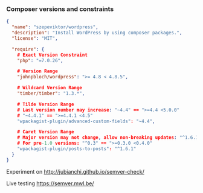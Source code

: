 ### Composer versions and constraints

```json
{
  "name": "szepeviktor/wordpress",
  "description": "Install WordPress by using composer packages.",
  "license": "MIT",

  "require": {
    # Exact Version Constraint
    "php": "=7.0.26",

    # Version Range
    "johnpbloch/wordpress": ">= 4.8 < 4.8.5",

    # Wildcard Version Range
    "timber/timber": "1.3.*",

    # Tilde Version Range
    # Last version number may increase: "~4.4" == ">=4.4 <5.0.0"
    # "~4.4.1" == ">=4.4.1 <4.5"
    "wpackagist-plugin/advanced-custom-fields": "~4.4",

    # Caret Version Range
    # Major version may not change, allow non-breaking updates: "^1.6.1" == ">=1.6.1 <2.0.0"
    # For pre-1.0 versions: "^0.3" == ">=0.3.0 <0.4.0"
    "wpackagist-plugin/posts-to-posts": "^1.6.1"
  }
}
```

Experiment on http://jubianchi.github.io/semver-check/

Live testing https://semver.mwl.be/
